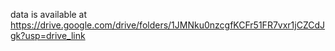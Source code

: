data is available at https://drive.google.com/drive/folders/1JMNku0nzcgfKCFr51FR7vxr1jCZCdJgk?usp=drive_link

